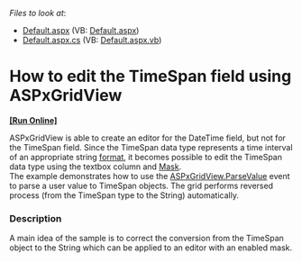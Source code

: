 <!-- default file list -->
*Files to look at*:

* [Default.aspx](./CS/WebSite/Default.aspx) (VB: [Default.aspx](./VB/WebSite/Default.aspx))
* [Default.aspx.cs](./CS/WebSite/Default.aspx.cs) (VB: [Default.aspx.vb](./VB/WebSite/Default.aspx.vb))
<!-- default file list end -->
# How to edit the TimeSpan field using ASPxGridView
<!-- run online -->
**[[Run Online]](https://codecentral.devexpress.com/e3317/)**
<!-- run online end -->


<p>ASPxGridView is able to create an editor for the DateTime field, but not for the TimeSpan field. Since the TimeSpan data type represents a time interval of an appropriate string <a href="http://msdn.microsoft.com/en-us/library/1ecy8h51.aspx"><u>format</u></a>, it becomes possible to edit the TimeSpan data type using the textbox column and <a href="http://documentation.devexpress.com/#AspNet/CustomDocument8171"><u>Mask</u></a>.<br />
The example demonstrates how to use the <a href="http://documentation.devexpress.com/#AspNet/DevExpressWebASPxGridViewASPxGridView_ParseValuetopic"><u>ASPxGridView.ParseValue</u></a> event to parse a user value to TimeSpan objects. The grid performs reversed process (from the TimeSpan type to the String) automatically.</p>


<h3>Description</h3>

<p>A main idea of the sample is to correct the conversion from the TimeSpan object to the String which can be applied to an editor with an enabled mask.</p>

<br/>


